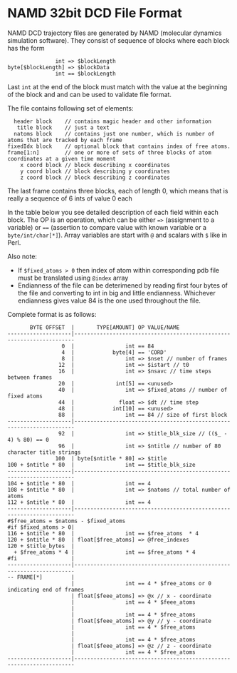 NAMD 32bit DCD File Format
==

NAMD DCD trajectory files are generated by NAMD (molecular dynamics simulation software).
They consist of sequence of blocks where each block has the form

                   int => $blockLength
    byte[$blockLength] => $blockData
                   int == $blockLength

Last `int` at the end of the block must match with the value at the beginning of the block
and and can be used to validate file format.

The file contains following set of elements:

```
  header block    // contains magic header and other information
   title block    // just a text
  natoms block    // contains just one number, which is number of atoms that are tracked by each frame
fixedIdx block    // optional block that contains index of free atoms.
frame[1:n]        // one or more of sets of three blocks of atom coordinates at a given time moment
    x coord block // block describing x coordinates
    y coord block // block describing y coordinates
    z coord block // block describing z coordinates
```

The last frame contains three blocks, each of length 0, which means that is really a sequence of 6 ints of value 0 each

In the table below you see detailed description of each field within each block. The OP is an
operation, which can be either `=>` (assignment to a variable) or `==` (assertion to compare value with
known variable or a `byte/int/char[*]`). Array variables are start with `@` and scalars with `$` like in Perl.

Also note:
  
  - If `$fixed_atoms > 0` then index of atom within corresponding pdb file must be translated using `@index` array
  - Endianness of the file can be deterimened by reading first four bytes of the file and converting to int in big
    and little endianness. Whichever endianness gives value 84 is the one used throughout the file. 

Complete format is as follows:

```
       BYTE OFFSET  |       TYPE[AMOUNT] OP VALUE/NAME
--------------------|----------------------------------------------------------------------
                 0  |                int == 84
                 4  |            byte[4] == 'CORD'
                 8  |                int => $nset // number of frames
                12  |                int => $istart // t0
                16  |                int => $nsavc // time steps between frames 
                20  |             int[5] == <unused>
                40  |                int => $fixed_atoms // number of fixed atoms
                44  |              float => $dt // time step
                48  |            int[10] == <unused>
                88  |                int == 84 // size of first block
--------------------|----------------------------------------------------------------------
                92  |                int => $title_blk_size // (($_ - 4) % 80) == 0
                96  |                int => $ntitle // number of 80 character title strings
               100  | byte[$ntitle * 80] => $title
100 + $ntitle * 80  |                int == $title_blk_size
--------------------|----------------------------------------------------------------------
104 + $ntitle * 80  |                int == 4
108 + $ntitle * 80  |                int => $natoms // total number of atoms
112 + $ntitle * 80  |                int == 4
--------------------|----------------------------------------------------------------------
#$free_atoms = $natoms - $fixed_atoms
#if $fixed_atoms > 0|
116 + $ntitle * 80  |                int == $free_atoms  * 4
120 + $ntitle * 80  | float[$free_atoms] => @free_indexes
120 + $title_bytes  |
  + $free_atoms * 4 |                int == $free_atoms * 4
#fi                 |
--------------------|----------------------------------------------------------------------
-- FRAME[*]         |
                    |                int == 4 * $free_atoms or 0 indicating end of frames
                    | float[$feee_atoms] => @x // x - coordinate
                    |                int == 4 * $feee_atoms
                    |
                    |                int == 4 * $free_atoms 
                    | float[$feee_atoms] => @y // y - coordinate
                    |                int == 4 * $free_atoms
                    |
                    |                int == 4 * $free_atoms 
                    | float[$feee_atoms] => @z // z - coordinate
                    |                int == 4 * $free_atoms
--------------------|----------------------------------------------------------------------
```